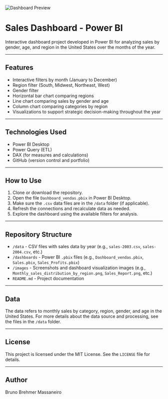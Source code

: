 ![Dashboard Preview](./images/vendas_região.png)

# Sales Dashboard - Power BI

Interactive dashboard project developed in Power BI for analyzing sales by gender, age, and region in the United States over the months of the year.

---

## Features

- Interactive filters by month (January to December)  
- Region filter (South, Midwest, Northeast, West)  
- Gender filter  
- Horizontal bar chart comparing regions  
- Line chart comparing sales by gender and age  
- Column chart comparing categories by region  
- Visualizations to support strategic decision-making throughout the year  

---

## Technologies Used

- Power BI Desktop  
- Power Query (ETL)  
- DAX (for measures and calculations)  
- GitHub (version control and portfolio)  

---

## How to Use

1. Clone or download the repository.  
2. Open the file `Dashboard_vendas.pbix` in Power BI Desktop.  
3. Make sure the `.csv` data files are in the `/data` folder (if applicable).  
4. Refresh the connections and recalculate data as needed.  
5. Explore the dashboard using the available filters for analysis.  

---

## Repository Structure

- `/data` - CSV files with sales data by year (e.g., `sales-2003.csv`, `sales-2004.csv`, etc.)  
- `/dashboards` - Power BI `.pbix` files (e.g., `Dashboard_vendas.pbix`, `Sales.pbix`, `Sales_Profits.pbix`)  
- `/images` - Screenshots and dashboard visualization images (e.g., `Monthly_sales_distribution_by_region.png`, `Sales_Report.png`, etc.)  
- `README.md` - Project documentation  

---

## Data

The data refers to monthly sales by category, region, gender, and age in the United States. For more details about the data source and processing, see the files in the `/data` folder.

---

## License

This project is licensed under the MIT License. See the `LICENSE` file for details.

---

## Author

Bruno Brehmer Massaneiro
